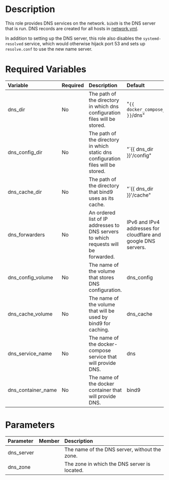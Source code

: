 # Description

This role provides DNS services on the network.  `bibd9` is the DNS server that is run.  DNS records are created for all
hosts in [network.yml](../../README.md#network-configuration).

In addition to setting up the DNS server, this role also disables the `systemd-resolved` service, which would otherwise
hijack port 53 and sets up `resolve.conf` to use the new name server.

# Required Variables

| Variable           | Required | Description                                                                         | Default                                                        |
|:-------------------|:---------|:------------------------------------------------------------------------------------|:---------------------------------------------------------------|
| dns_dir            | No       | The path of the directory in which dns configuration files will be stored.          | "`{{ docker_compose_dir }}`/dns"                               |
| dns_config_dir     | No       | The path of the directory in which static dns configuration files will be stored.   | "`{{ dns_dir }}'/config"                                       |
| dns_cache_dir      | No       | The path of the directory that bind9 uses as its cache.                             | "`{{ dns_dir }}'/cache"                                        |
| dns_forwarders     | No       | An ordered list of IP addresses to DNS servers to which requests will be forwarded. | IPv6 and IPv4 addresses for cloudflare and google DNS servers. |
| dns_config_volume  | No       | The name of the volume that stores DNS configuration.                               | dns_config                                                     |
| dns_cache_volume   | No       | The name of the volume that will be used by bind9 for caching.                      | dns_cache                                                      |
| dns_service_name   | No       | The name of the docker-compose service that will provide DNS.                       | dns                                                            |
| dns_container_name | No       | The name of the docker container that will provide DNS.                             | bind9                                                          |

# Parameters

| Parameter  | Member | Description                                   |
|:-----------|:-------|:----------------------------------------------|
| dns_server |        | The name of the DNS server, without the zone. |
| dns_zone   |        | The zone in which the DNS server is located.  |
